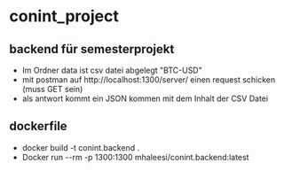 # conint_project

## backend für semesterprojekt
- Im Ordner data ist csv datei abgelegt "BTC-USD"
- mit postman auf http://localhost:1300/server/ einen request schicken (muss GET sein)
- als antwort kommt ein JSON kommen mit dem Inhalt der CSV Datei

## dockerfile
- docker build -t conint.backend .
- Docker run  --rm -p  1300:1300 mhaleesi/conint.backend:latest



